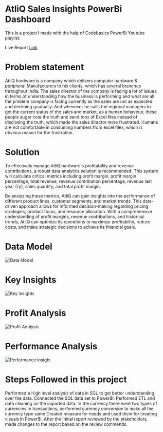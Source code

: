 
# AtliQ Sales Insights PowerBi Dashboard
This is a project I made with the help of Codebasics PowerBi Youtube playlist. 

Live Report [Link](https://app.powerbi.com/view?r=eyJrIjoiNDliM2YyNmYtMjliZS00OTc3LWIzMGQtOGVmMmQzM2Q3YmY4IiwidCI6ImM2ZTU0OWIzLTVmNDUtNDAzMi1hYWU5LWQ0MjQ0ZGM1YjJjNCJ9)

# Problem statement
AtliQ hardware is a company which delivers computer hardware & peripheral Manufacturers to his clients, which has several branches throughout India. The sales director of the company is facing a lot of issues in terms of understanding how the business is performing and what are all the problem company is facing currently as the sales are not as expected and declining gradually. And whenever he calls the regional managers to get the current status of the sales and market, as a human behaviour, these people sugar cote the truth and send tons of Excel files instead of disclosing the truth, which made the sales director more frustrated. Humans are not comfortable in consuming numbers from excel files, which is obvious reason for the frustration.

# Solution
To effectively manage AtliQ hardware's profitability and revenue contributions, a robust data analytics solution is recommended. This system will calculate critical metrics including profit margin, profit margin percentage, total revenue, revenue contribution percentage, revenue last year (Ly), sales quantity, and total profit margin.

By analyzing these metrics, AtliQ can gain insights into the performance of different product lines, customer segments, and market trends. This data-driven approach allows for informed decision-making regarding pricing strategies, product focus, and resource allocation. With a comprehensive understanding of profit margins, revenue contributions, and historical trends, AtliQ can optimize its operations to maximize profitability, reduce costs, and make strategic decisions to achieve its financial goals.
# Data Model 
![Data Model](https://github.com/spriyankagirish/SalesInsight/assets/138349558/b691f6e0-d65e-4f61-b2e1-c33858a90007)
# Key Insights 
![Key Insights ](https://github.com/spriyankagirish/SalesInsight/assets/138349558/daca22b2-6b02-4ab8-b42b-7212b5b1c40d)
# Profit Analysis 
![Profit Analysis](https://github.com/spriyankagirish/SalesInsight/assets/138349558/66f7e497-bb06-4027-814d-0b8b6bab35f7)
# Performance Analysis 
![Performance Insight](https://github.com/spriyankagirish/SalesInsight/assets/138349558/0dd208a8-3a11-4408-aa3b-69e79a6a0203)

# Steps Followed in this project
Performed a High level analysis of data in SQL to get better understanding over the data.
Connected the SQL data set to PowerBI.
Performed ETL and data cleaning on the imported data.
In the currency there were two types of currencies in transactions, performed currency conversion to make all the currency type same
Created measure for needs and used them for creating visuals in PowerBi.
After the initial report reviewed by the stakeholders, made changes to the report based on the review commends.




